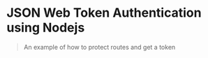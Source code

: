 # JSON Web Token Authentication using Nodejs

> An example of how to protect routes and get a token


